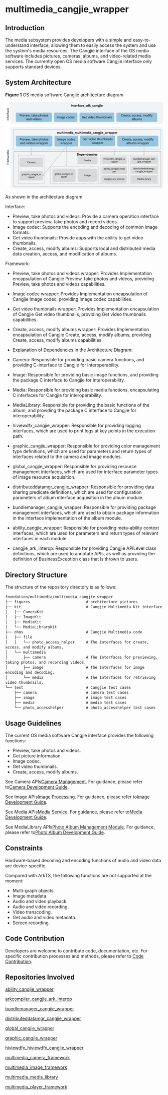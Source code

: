 # multimedia_cangjie_wrapper

## Introduction

The media subsystem provides developers with a simple and easy-to-understand interface, allowing them to easily access the system and use the system's media resources. The Cangjie interface of the OS media software includes pictures, cameras, albums, and video-related media services. The currently open OS media software Cangjie interface only supports standard devices.

## System Architecture

**Figure 1** OS media software Cangjie architecture diagram

![OS media software Cangjie architecture diagram](figures/multimedia_cangjie_wrapper_architecture_en.png)

As shown in the architecture diagram:

Interface:

- Preview, take photos and videos: Provide a camera operation interface to support preview, take photos and record videos.
- Image codec: Supports the encoding and decoding of common image formats.
- Get video thumbnails: Provide apps with the ability to get video thumbnails.
- Create, access, modify albums: Supports local and distributed media data creation, access, and modification of albums.

Framework:

- Preview, take photos and videos wrapper: Provides Implementation encapsulation of Cangjie Preview, take photos and videos, providing Preview, take photos and videos capabilities.
- Image codec wrapper: Provides Implementation encapsulation of Cangjie Image codec, providing Image codec capabilities.
- Get video thumbnails wrapper: Provides Implementation encapsulation of Cangjie Get video thumbnails, providing Get video thumbnails capabilities.
- Create, access, modify albums wrapper: Provides Implementation encapsulation of Cangjie Create, access, modify albums, providing Create, access, modify albums capabilities.

- Explanation of Dependencies in the Architecture Diagram:

- Camera: Responsible for providing basic camera functions, and providing C-interface to Cangjie for interoperability.
- Image: Responsible for providing basic image functions, and providing the package C interface to Cangjie for interoperability.
- Media: Responsible for providing basic media functions, encapsulating C interfaces for Cangjie for interoperability.
- MediaLibrary: Responsible for providing the basic functions of the album, and providing the package C interface to Cangjie for interoperability.
- hiviewdfx_cangjie_wrapper: Responsible for providing logging interfaces, which are used to print logs at key points in the execution path.
- graphic_cangjie_wrapper: Responsible for providing color management type definitions, which are used for parameters and return types of interfaces related to the camera and image modules.
- global_cangjie_wrapper: Responsible for providing resource management interfaces, which are used for interface parameter types of image resource acquisition.
- distributeddatamgr_cangjie_wrapper: Responsible for providing data sharing predicate definitions, which are used for configuration parameters of album interface acquisition in the album module.
- bundlemanager_cangjie_wrapper: Responsible for providing package management interfaces, which are used to obtain package information in the interface implementation of the album module.
- ability_cangjie_wrapper: Responsible for providing meta-ability context interfaces, which are used for parameters and return types of relevant interfaces in each module.
- cangjie_ark_interop: Responsible for providing Cangjie APILevel class definitions, which are used to annotate APIs, as well as providing the definition of BusinessException class that is thrown to users.

## Directory Structure

The structure of the repository directory is as follows:

```
foundation/multimedia/multimedia_cangjie_wrapper
├── figures                         # architecture pictures
├── kit                             # Cangjie Multimedia Kit interface
│   ├── CameraKit
│   ├── ImageKit
│   ├── MediaKit
│   └── MediaLibraryKit
├── ohos                            # Cangjie Multimedia code
│   ├── file
│   │   └── photo_access_helper     # The interfaces for create, access, and modify albums.
│   └── multimedia
│       ├── camera                  # The Interfaces for previewing, taking photos, and recording videos.
│       ├── image                   # The Interfaces for image encoding and decoding.
│       └── media                   # The Interfaces for retrieving video thumbnails.
└── test                            # Cangjie test cases
    ├── camera                      # camera test cases
    ├── image                       # image test cases
    ├── media                       # media test cases
    └── photo_accesshelper          # photo_accesshelper test cases
```

## Usage Guidelines

The current OS media software Cangjie interface provides the following functions:

- Preview, take photos and videos.
- Get picture information.
- Image codec.
- Get video thumbnails.
- Create, access, modify albums.

See Camera APIs[Camera Management](https://gitcode.com/openharmony-sig/arkcompiler_cangjie_ark_interop/blob/master/doc/API_Reference/source_en/apis/CameraKit/cj-apis-multimedia-camera.md). For guidance, please refer to[Camera Development Guide](https://gitcode.com/openharmony-sig/arkcompiler_cangjie_ark_interop/blob/master/doc/Dev_Guide/source_en/media/camera/cj-camera-overview.md).

See Image APIs[Image Processing](https://gitcode.com/openharmony-sig/arkcompiler_cangjie_ark_interop/blob/master/doc/API_Reference/source_en/apis/ImageKit/cj-apis-image.md). For guidance, please refer to[Image Development Guide](https://gitcode.com/openharmony-sig/arkcompiler_cangjie_ark_interop/blob/master/doc/Dev_Guide/source_en/media/image/cj-image-overview.md).

See Media APIs[Media Service](https://gitcode.com/openharmony-sig/arkcompiler_cangjie_ark_interop/blob/master/doc/API_Reference/source_en/apis/MediaKit/cj-apis-multimedia_media.md). For guidance, please refer to[Media Development Guide](https://gitcode.com/openharmony-sig/arkcompiler_cangjie_ark_interop/blob/master/doc/Dev_Guide/source_en/media/media/cj-media-kit-intro.md).

See MediaLibrary APIs[Photo Album Management Module](https://gitcode.com/openharmony-sig/arkcompiler_cangjie_ark_interop/blob/master/doc/API_Reference/source_en/apis/MediaLibraryKit/cj-apis-multimedia-photo_accesshelper.md). For guidance, please refer to[Photo Album Development Guide](https://gitcode.com/openharmony-sig/arkcompiler_cangjie_ark_interop/blob/master/doc/Dev_Guide/source_en/media/medialibrary/cj-photoAccessHelper-systemAlbum-guidelines.md).

## Constraints

Hardware-based decoding and encoding functions of audio and video data are device-specific.

Compared with ArkTS, the following functions are not supported at the moment:

- Multi-graph objects.
- Image metadata.
- Audio and video playback.
- Audio and video recording.
- Video transcoding.
- Get audio and video metadata.
- Screen recording.

## Code Contribution

Developers are welcome to contribute code, documentation, etc. For specific contribution processes and methods, please refer to [Code Contribution](https://gitcode.com/openharmony/docs/blob/master/en/contribute/code-contribution.md).

## Repositories Involved

[ability_cangjie_wrapper](https://gitcode.com/openharmony-sig/ability_ability_cangjie_wrapper)

[arkcompiler_cangjie_ark_interop](https://gitcode.com/openharmony-sig/arkcompiler_cangjie_ark_interop)

[bundlemanager_cangjie_wrapper](https://gitcode.com/openharmony-sig/bundlemanager_bundlemanager_cangjie_wrapper)

[distributeddatamgr_cangjie_wrapper](https://gitcode.com/openharmony-sig/distributeddatamgr_distributeddatamgr_cangjie_wrapper)

[global_cangjie_wrapper](https://gitcode.com/openharmony-sig/global_global_cangjie_wrapper)

[graphic_cangjie_wrapper](https://gitcode.com/openharmony-sig/graphic_graphic_cangjie_wrapper)

[hiviewdfx_hiviewdfx_cangjie_wrapper](https://gitcode.com/openharmony-sig/hiviewdfx_hiviewdfx_cangjie_wrapper)

[multimedia_camera_framework](https://gitcode.com/openharmony/multimedia_camera_framework)

[multimedia_image_framework](https://gitcode.com/openharmony/multimedia_image_framework)

[multimedia_media_library](https://gitcode.com/openharmony/multimedia_media_library)

[multimedia_player_framework](https://gitcode.com/openharmony/multimedia_player_framework)
